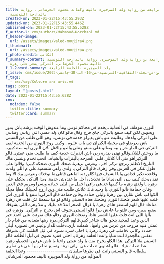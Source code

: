 ```yaml
---
title: الحلقة الرابعة من رواية ولد الموجيره تاليف وكتابة محمود الحرشاني . روايه
  بالدارجة التونسية
created-on: 2023-01-22T15:43:55.293Z
updated-on: 2023-01-22T15:43:55.446Z
published-on: 2023-01-22T15:43:55.528Z
f_author-2: cms/authors/Mahmoud-Horchani.md
f_header-image:
  url: /assets/images/waled-moujira4.png
f_thumbnail:
  url: /assets/images/waled-moujira4.png
f_photo-credit: الكاتب
f_summary-content: الحلقة الرابعة من رواية ولد الموجيره. رواية بالدارجه التونسية
  تاليف محمود الحرشاني. التركي يشعر على زهرة
f_1-2-word-summary: ولد الموجيرة .الحلقة الرابعة
f_issue: cms/issue/العدد-الثامن-من-مجلة-الثقافيه-التونسية-من-16-الى-30-جانفي-2023.md
f_tags:
  - cms/tag/Culture-and-arts.md
tags: posts
layout: "[posts].html"
date: 2023-01-22T15:43:55.628Z
seo:
  noindex: false
  twitter:title: summary
  twitter:card: summary
---
```

النوري موظف في العدلية ..يخدم في محاكم تونس وما عندوش الوقت برشه  باش يدور ويحوس لكن كيف سمع بالتركي جاي فرح وقال مالو كان ولد عمتي  اللي رباتني وصاتني على التركي ولدها.. وطلبت منو باش يدبرلو خدمة في تونس.. وهو اللي طلب من السبتي باش  يعرضلو في محطة الكيران في باب عليوه . وكيف روح النوري من الخدمة لقى التركي في الدار .فرح بيه وسالو على عمتو وعلى والدو والاهل..لان النوري ليه مدة كبيره ما روحش للبلاد.وقالو تهنى بقدرة ربي باش اندبرلك خدمة كيف ما طلبت مني عمتي..قالو التركيراهو حتى انا كلاتلي قلبي السرحه بالبقرات والشياه.. انحب نخدم وننسى هاك التاريخ الاظلم ونرجع تركي اخر ..ونعرس بزهرة. ضحك النوري ضحكة كبيرة   وقالوا على طول تفكر في العرس وفي زهرة. قالو التركي يا ولدي راهي متسمية علي م اللي ولدت وقاعده تكبر قدامي وانا انشوف فيها كالورده. اما هي قاتلي ما نوخذك ونعرس بيك الا وما تقد روحك  كيف سي النوري.انا ما نخذش  راجل ما عندوش خدمة. وبدا التركي يحكيلو على زهرة.يا ولدي زهرة ما كيفها حد.هي راهي اجمل من ليلى حماده ويسرا ومريم فخر الدين وفاتن حمامة قالو النوري  .يا وحيد هاك علاش طلبت مني وين اروح انجيبلك معايا مجلة الكواكب باش تقارن بين زهرة وليلى حماده وفاتن حمامة قالو التركي.اسمع يا النوري اش قلت عليها شعر ضحك النوري وضحك معاه السبتي وقالو لو هيا سمعنا اش قلت في زهرة متاعك قال للهم اسمعو هاذي زهرة يا غزال الصحرا ملا قد عليك و ملا وهره اللي يشوفك  يضيع صبره ومن علتو ما عادش يبرا قالو السبتي..شوف اش يخرج م التركي.. وزهرة في بالها اللي انت قلت عليها الشعر هاذا..وضحك النوري وقالو  هاك تفوقت على احمد خير الدين وعبد المجيد بنجو. هاك شاعر كبير.قالهم التركي.مرة ريتها متعديه من قدام دار عمتى هنيه مروحه من عرس هي وامها.. شعلت ناري.دخلت للدار وعيني في تصويره ليلى حماده وكاني نخاطب في زهرة زهرة يا احلى قمره تضوى في ليل الظلمه كي نشوفك نعفس عالجمرة انت منايا وانت الحلمه زهرة يا احلى قمره تضوي في ليل الظلمه قالو السبتي.ملا التركي .هذا الكلو يخرج منك يا ولد عمتي واحنا ما ناش عرفين.الحصيلو زهرة هذا عملت فيك. قالو اشنوى عملت في..راني نرقد ونصبح نحلم بيها..هي في نظري سلطانه قالو السبتي وانت في نظرها سلطان --------------------- وغدا الحلقة المواليه من رواية ولد الموجيره تاليف محمود الحرشاني